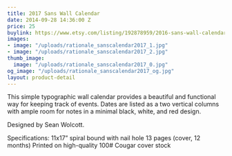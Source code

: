 ```yaml
---
title: 2017 Sans Wall Calendar
date: 2014-09-28 14:36:00 Z
price: 25
buylink: https://www.etsy.com/listing/192878959/2016-sans-wall-calendar?ref=listing-shop-header-1
images:
- image: "/uploads/rationale_sanscalendar2017_1.jpg"
- image: "/uploads/rationale_sanscalendar2017_2.jpg"
thumb_image:
  image: "/uploads/rationale_sanscalendar2017_0.jpg"
og_image: "/uploads/rationale_sanscalendar2017_og.jpg"
layout: product-detail
---
```


This simple typographic wall calendar provides a beautiful and functional way for keeping track of events. Dates are listed as a two vertical columns with ample room for notes in a minimal black, white, and red design.

Designed by Sean Wolcott.

Specifications:
11x17” spiral bound with nail hole
13 pages (cover, 12 months)
Printed on high-quality 100# Cougar cover stock
